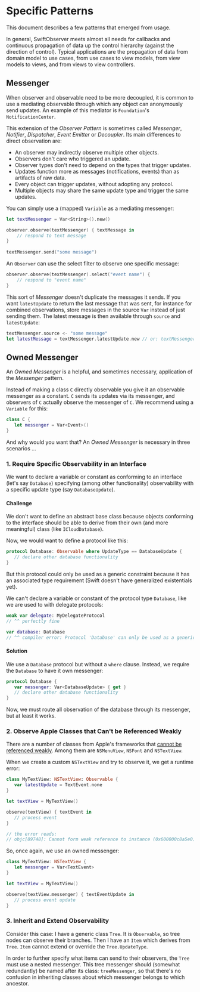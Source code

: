 # Specific Patterns

This document describes a few patterns that emerged from usage.

In general, SwiftObserver meets almost all needs for callbacks and continuous propagation of data up the control hierarchy (against the direction of control). Typical applications are the propagation of data from domain model to use cases, from use cases to view models, from view models to views, and from views to view controllers.

## Messenger

When observer and observable need to be more decoupled, it is common to use a mediating observable through which any object can anonymously send updates. An example of this mediator is `Foundation`'s `NotificationCenter`.

This extension of the *Observer Pattern* is sometimes called *Messenger*, *Notifier*, *Dispatcher*, *Event Emitter* or *Decoupler*. Its main differences to direct observation are:

- An observer may indirectly observe multiple other objects.
- Observers don't care who triggered an update.
- Observer types don't need to depend on the types that trigger updates.
- Updates function more as messages (notifications, events) than as artifacts of raw data.
- Every object can trigger updates, without adopting any protocol.
- Multiple objects may share the same update type and trigger the same updates.

You can simply use a (mapped) `Variable` as a mediating messenger:

~~~swift
let textMessenger = Var<String>().new()

observer.observe(textMessenger) { textMessage in
    // respond to text message
}
    
textMessenger.send("some message")
~~~
    
An `Observer` can use the select filter to observe one specific message:

~~~swift
observer.observe(textMessenger).select("event name") {
    // respond to "event name"
}
~~~

This sort of *Messenger* doesn't duplicate the messages it sends. If you want `latestUpdate` to return the last message that was sent, for instance for combined observations, store messages in the source `Var` instead of just sending them. The latest message is then available through  `source` and `latestUpdate`:

~~~swift
textMessenger.source <- "some message"
let latestMessage = textMessenger.latestUpdate.new // or: textMessenger.source.value
~~~

## Owned Messenger

An *Owned Messenger* is a helpful, and sometimes necessary, application of the *Messenger* pattern.

Instead of making a class `C` directly observable you give it an observable messenger as a constant. `C` sends its updates via its messenger, and observers of `C` actually observe the messenger of `C`. We recommend using a `Variable` for this:

~~~swift
class C {
   let messenger = Var<Event>()
}
~~~

And why would you want that? An *Owned Messenger* is necessary in three scenarios ...

### 1. Require Specific Observability in an Interface

We want to declare a variable or constant as conforming to an interface (let's say `Database`) specifying (among other functionality) observability with a specific update type (say `DatabaseUpdate`).

#### Challenge

We don't want to define an abstract base class because objects conforming to the interface should be able to derive from their own (and more meaningful) class (like `ICloudDatabase`).

Now, we would want to define a protocol like this:

~~~swift
protocol Database: Observable where UpdateType == DatabaseUpdate {
   // declare other database functionality
}
~~~

But this protocol could only be used as a generic constraint because it has an associated type requirement (Swift doesn't have generalized existentials yet).

We can't declare a variable or constant of the protocol type `Database`, like we are used to with delegate protocols:

~~~swift
weak var delegate: MyDelegateProtocol
// ^^ perfectly fine

var database: Database
// ^^ compiler error: Protocol 'Database' can only be used as a generic constraint because it has Self or associated type requirements
~~~

#### Solution

We use a `Database` protocol but without a `where` clause. Instead, we require the `Database` to have it own messenger: 

~~~swift
protocol Database {
   var messenger: Var<DatabaseUpdate> { get }
   // declare other database functionality
}
~~~

Now, we must route all observation of the database through its messenger, but at least it works.

### 2. Observe Apple Classes that Can't be Referenced Weakly

There are a number of classes from Apple's frameworks that [cannot be referenced weakly](https://developer.apple.com/library/archive/releasenotes/ObjectiveC/RN-TransitioningToARC/Introduction/Introduction.html#//apple_ref/doc/uid/TP40011226-CH1-SW17). Among them are `NSMenuView`, `NSFont` and `NSTextView`.

When we create a custom `NSTextView` and try to observe it, we get a runtime error:

~~~swift
class MyTextView: NSTextView: Observable {
   var latestUpdate = TextEvent.none
}

let textView = MyTextView()

observe(textView) { textEvent in
   // process event
}

// the error reads:
// objc[89748]: Cannot form weak reference to instance (0x600000c8a5e0) of class NSTextView. It is possible that this object was over-released, or is in the process of deallocation.
~~~

So, once again, we use an owned messenger:

~~~swift
class MyTextView: NSTextView {
   let messenger = Var<TextEvent>
}

let textView = MyTextView()

observe(textView.messenger) { textEventUpdate in
   // process event update
}
~~~

### 3. Inherit and Extend Observability

Consider this case: I have a generic class `Tree`. It is `Observable`, so tree nodes can observe their branches. Then I have an `Item` which derives from `Tree`. `Item` cannot extend or override the `Tree.UpdateType`.

In order to further specify what items can send to their observers, the `Tree` must use a nested messenger. This tree messenger should (somewhat redundantly) be named after its class: `treeMessenger`, so that there's no confusion in inheriting classes about which messenger belongs to which ancestor.